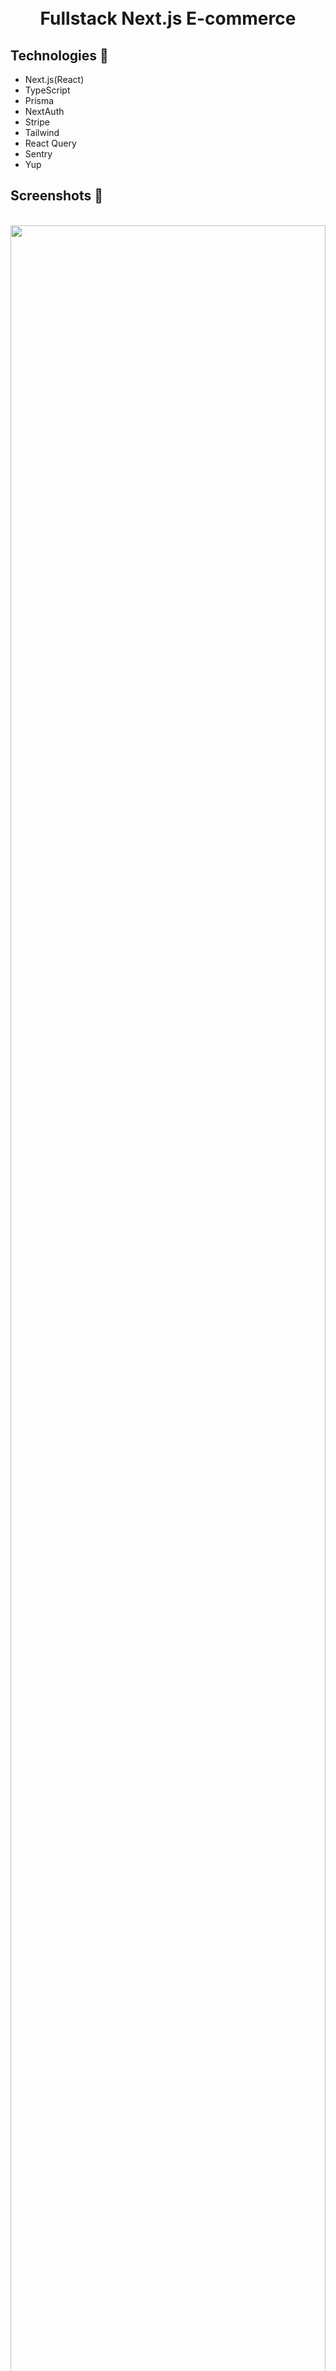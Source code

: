 <h1 align="center">

<br>

<br>

<br>

Fullstack Next.js E-commerce

</h1>

## Technologies 🔧

- Next.js(React)
- TypeScript
- Prisma
- NextAuth
- Stripe
- Tailwind
- React Query
- Sentry
- Yup

## Screenshots 📸

<br>

<img src="./scr/assets/image1.png" width="100%" />

<br>

<img src="./scr/assets/image2.png" width="100%" />

<br>
<br>

<img src="./scr/assets/image3.png" width="100%" />

<br>
<br>

<img src="./scr/assets/image4.png" width="100%" />

<br>

## Code Example/Issues 🔍

If you have any issues, please let me know in the issues section or directly to olafsulich@gmail.com

## Installation 💾

```bash
git clone https://github.com/olafsulich/fullstack-nextjs-ecommerce.git
```


Install deps:

```bash
npm install
```

Run dev server:

```bash
npm run dev
```
